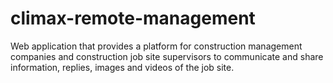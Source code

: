 # climax-remote-management
Web application that provides a platform for construction management companies and construction job site supervisors to communicate and share information, replies, images and videos of the job site.
